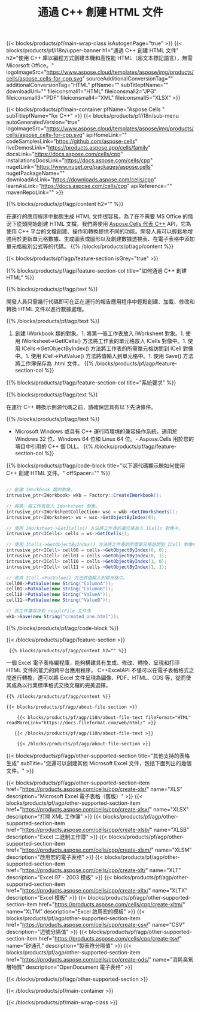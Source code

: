 ﻿---
title: 通過 C++ 創建 HTML 文件 
url: /zh-hant/cpp/create-html/ 
description: C++ 用於生成 HTML 文件的示例代碼。使用此代碼在基於 C++ 的應用程序中創建 HTML 文件。
---
{{< blocks/products/pf/main-wrap-class isAutogenPage="true" >}}
{{< blocks/products/pf/i18n/upper-banner h1="通過 C++ 創建 HTML 文件" h2="使用 C++ 庫以編程方式創建本機和高性能 HTML（超文本標記語言），無需 Micorsoft Office。" logoImageSrc="https://www.aspose.cloud/templates/aspose/img/products/cells/aspose_cells-for-cpp.svg" sourceAdditionalConversionTag="" additionalConversionTag="HTML" pfName="" subTitlepfName="" downloadUrl="" fileiconsmall1="HTML" fileiconsmall2="JPG" fileiconsmall3="PDF" fileiconsmall4="XML" fileiconsmall5="XLSX" >}}

{{< blocks/products/pf/main-container pfName="Aspose.Cells " subTitlepfName="for C++" >}}
{{< blocks/products/pf/i18n/sub-menu autoGeneratedVersion="true" logoImageSrc="https://www.aspose.cloud/templates/aspose/img/products/cells/aspose_cells-for-cpp.svg" apiHomeLink="" codeSamplesLink="https://github.com/aspose-cells" liveDemosLink="https://products.aspose.app/cells/family" docsLink="https://docs.aspose.com/cells/cpp" installationsDocsLink="https://docs.aspose.com/cells/cpp" nugetLink="https://www.nuget.org/packages/aspose.cells" nugetPackageName="" downloadAsLink="https://downloads.aspose.com/cells/cpp" learnAsLink="https://docs.aspose.com/cells/cpp" apiReference="" mavenRepoLink="" >}}

{{% blocks/products/pf/agp/content h2="" %}}

 在運行的應用程序中動態生成 HTML 文件很容易。為了在不需要 MS Office 的情況下從頭開始創建 HTML 文檔，我們將使用
 [Aspose.Cells 代表 C++](https://products.aspose.com/cells/cpp) 
 API，它為使用 C++ 平台的文檔創建、操作和轉換提供不同的功能。開發人員可以輕鬆地增強用於更新單元格數據、生成圖表或圖形以及創建數據透視表、在電子表格中添加單元格級別公式等的代碼。
{{% /blocks/products/pf/agp/content %}}                                                                             

{{< blocks/products/pf/agp/feature-section isGrey="true" >}}

{{% blocks/products/pf/agp/feature-section-col title="如何通過 C++ 創建 HTML" %}}

{{% blocks/products/pf/agp/text %}}

 開發人員只需幾行代碼即可在正在運行的報告應用程序中輕鬆創建、加載、修改和轉換 HTML 文件以進行數據處理。

{{% /blocks/products/pf/agp/text %}}

1. 創建 IWorkbook 類的對象。1. 將第一張工作表放入 IWorksheet 對象。1. 使用 IWorksheet->GetICells() 方法將工作表的單元格放入 ICells 對像中。1. 使用 ICells->GetObjectByIndex() 方法將工作表的所需單元格訪問到 ICell 對像中。1. 使用 ICell->PutValue() 方法將值輸入到單元格中。1. 使用 Save() 方法將工作簿保存為 .html 文件。
{{% /blocks/products/pf/agp/feature-section-col %}}

{{% blocks/products/pf/agp/feature-section-col title="系統要求" %}}

{{% blocks/products/pf/agp/text %}}

在運行 C++ 轉換示例源代碼之前，請確保您具有以下先決條件。 

{{% /blocks/products/pf/agp/text %}}

- Microsoft Windows 或具有 C++ 運行時環境的兼容操作系統，適用於 Windows 32 位、Windows 64 位和 Linux 64 位。- Aspose.Cells 用於您的項目中引用的 C++ 個 DLL。
{{% /blocks/products/pf/agp/feature-section-col %}}

{{% blocks/products/pf/agp/code-block title="以下源代碼顯示瞭如何使用 C++ 創建 HTML 文件。" offSpacer="" %}}

```cs

// 創建 IWorkbook 類的對象。
intrusive_ptr<IWorkbook> wkb = Factory::CreateIWorkbook();

// 將第一張工作表放入 IWorksheet 對象。
intrusive_ptr<IWorksheetCollection> wsc = wkb->GetIWorksheets();
intrusive_ptr<IWorksheet> ws = wsc->GetObjectByIndex(0);

// 使用 IWorksheet->GetICells() 方法將工作表的單元格放入 ICells 對像中。
intrusive_ptr<ICells> cells = ws->GetICells();

// 使用 ICells->GetObjectByIndex() 方法將工作表的所需單元格訪問到 ICell 對像中。
intrusive_ptr<ICell> cell00 = cells->GetObjectByIndex(0, 0);
intrusive_ptr<ICell> cell01 = cells->GetObjectByIndex(0, 1);
intrusive_ptr<ICell> cell10 = cells->GetObjectByIndex(1, 0);
intrusive_ptr<ICell> cell11 = cells->GetObjectByIndex(1, 1);

// 使用 ICell->PutValue() 方法將值輸入到單元格中。
cell00->PutValue(new String("ColumnA"));
cell01->PutValue(new String("ColumnB"));
cell10->PutValue(new String("ValueA"));
cell11->PutValue(new String("ValueB"));

// 將工作簿保存到 resultFile 文件夾
wkb->Save(new String("created_one.html"));


```

{{% /blocks/products/pf/agp/code-block %}}

{{< /blocks/products/pf/agp/feature-section >}}

<!-- aboutfile Starts -->

     
     {{% blocks/products/pf/agp/content h2="" %}}

一個 Excel 電子表格編程庫，能夠構建具有生成、修改、轉換、呈現和打印 HTML 文件的能力的跨平台應用程序。 C++ExcelAPI 不僅可以在電子表格格式之間進行轉換，還可以將 Excel 文件呈現為圖像、PDF、HTML、ODS 等，從而使其成為以行業標準格式交換文檔的完美選擇。



    {{% /blocks/products/pf/agp/content %}}

    {{< blocks/products/pf/agp/about-file-section >}}

        {{< blocks/products/pf/agp/i18n/about-file-text fileFormat="HTML" readMoreLink="https://docs.fileformat.com/web/html/" >}}

       {{< /blocks/products/pf/agp/i18n/about-file-text >}}

        {{< /blocks/products/pf/agp/about-file-section >}}

          

<!-- aboutfile Ends -->

{{< blocks/products/pf/agp/other-supported-section title="其他支持的表格生成" subTitle="您還可以創建其他 Microsoft Excel 文件，包括下面列出的幾個文件。" >}}

{{< blocks/products/pf/agp/other-supported-section-item href="https://products.aspose.com/cells/cpp/create-xls/" name="XLS" description="Microsoft Excel 電子表格（舊版）" >}} 
{{< blocks/products/pf/agp/other-supported-section-item href="https://products.aspose.com/cells/cpp/create-xlsx/" name="XLSX" description="打開 XML 工作簿" >}} 
{{< blocks/products/pf/agp/other-supported-section-item href="https://products.aspose.com/cells/cpp/create-xlsb/" name="XLSB" description="Excel 二進制工作簿" >}} 
{{< blocks/products/pf/agp/other-supported-section-item href="https://products.aspose.com/cells/cpp/create-xlsm/" name="XLSM" description="啟用宏的電子表格" >}} 
{{< blocks/products/pf/agp/other-supported-section-item href="https://products.aspose.com/cells/cpp/create-xlt/" name="XLT" description="Excel 97 - 2003 模板" >}} 
{{< blocks/products/pf/agp/other-supported-section-item href="https://products.aspose.com/cells/cpp/create-xltx/" name="XLTX" description="Excel 模板" >}} 
{{< blocks/products/pf/agp/other-supported-section-item href="https://products.aspose.com/cells/cpp/create-xltm/" name="XLTM" description="Excel 啟用宏的模板" >}} 
{{< blocks/products/pf/agp/other-supported-section-item href="https://products.aspose.com/cells/cpp/create-csv/" name="CSV" description="逗號分隔值" >}} 
{{< blocks/products/pf/agp/other-supported-section-item href="https://products.aspose.com/cells/cpp/create-tsv/" name="矽通孔" description="製表符分隔值" >}} 
{{< blocks/products/pf/agp/other-supported-section-item href="https://products.aspose.com/cells/cpp/create-ods/" name="消耗臭氧層物質" description="OpenDocument 電子表格" >}} 

{{< /blocks/products/pf/agp/other-supported-section >}}

{{< /blocks/products/pf/main-container >}}
    
{{< /blocks/products/pf/main-wrap-class >}}

